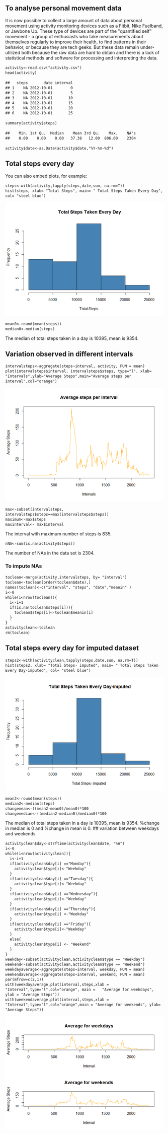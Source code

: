 To analyse personal movement data
---------------------------------

It is now possible to collect a large amount of data about personal
movement using activity monitoring devices such as a Fitbit, Nike
Fuelband, or Jawbone Up. These type of devices are part of the
"quantified self" movement - a group of enthusiasts who take
measurements about themselves regularly to improve their health, to find
patterns in their behavior, or because they are tech geeks. But these
data remain under-utilized both because the raw data are hard to obtain
and there is a lack of statistical methods and software for processing
and interpreting the data.

    activity<-read.csv("activity.csv")
    head(activity)

    ##   steps       date interval
    ## 1    NA 2012-10-01        0
    ## 2    NA 2012-10-01        5
    ## 3    NA 2012-10-01       10
    ## 4    NA 2012-10-01       15
    ## 5    NA 2012-10-01       20
    ## 6    NA 2012-10-01       25

    summary(activity$steps)

    ##    Min. 1st Qu.  Median    Mean 3rd Qu.    Max.    NA's 
    ##    0.00    0.00    0.00   37.38   12.00  806.00    2304

    activity$date<-as.Date(activity$date,"%Y-%m-%d")

Total steps every day
---------------------

You can also embed plots, for example:

    steps<-with(activity,tapply(steps,date,sum, na.rm=T))
    hist(steps, xlab= "Total Steps", main= " Total Steps Taken Every Day", col= "steel blue")

![](PA1_template_files/figure-markdown_strict/total%20steps-1.png)

    mean0<-round(mean(steps))
    median0<-median(steps)

The median of total steps taken in a day is 10395, mean is 9354.

Variation observed in different intervals
-----------------------------------------

    intervalsteps<-aggregate(steps~interval, activity, FUN = mean)
    plot(intervalsteps$interval, intervalsteps$steps, type="l", xlab= "Intervals",ylab="Average Steps",main="Average steps per interval",col="orange")

![](PA1_template_files/figure-markdown_strict/variation%20intervals-1.png)

    max<-subset(intervalsteps, intervalsteps$steps==max(intervalsteps$steps))
    maximum<-max$steps
    maxinterval<- max$interval

The interval with maximum number of steps is 835.

    nNA<-sum(is.na(activity$steps))

The number of NAs in the data set is 2304.

### To impute NAs

    toclean<-merge(activity,intervalsteps, by= "interval")
    toclean<-toclean[order(toclean$date),]
    names(toclean)<-c("interval", "steps", "date","meanin" )
    i<-0
    while(i<nrow(toclean)){
      i<-i+1
      if(is.na(toclean$steps[i])){
        toclean$steps[i]<-toclean$meanin[i]
      }
    }
    activityclean<-toclean
    rm(toclean)

Total steps every day for imputed dataset
-----------------------------------------

    steps2<-with(activityclean,tapply(steps,date,sum, na.rm=T))
    hist(steps2, xlab= "Total Steps- imputed", main= " Total Steps Taken Every Day-imputed", col= "steel blue")

![](PA1_template_files/figure-markdown_strict/total%20steps%20imputed-1.png)

    mean2<-round(mean(steps))
    median2<-median(steps)
    changemean<-((mean2-mean0)/mean0)*100
    changemedian<-((median2-median0)/median0)*100

The median of total steps taken in a day is 10395, mean is 9354. %change
in median is 0 and %change in mean is 0. \#\# variation between weekdays
and weekends

    activityclean$day<-strftime(activityclean$date, "%A")
    i<-0
    while(i<nrow(activityclean)){
      i<-i+1
      if(activityclean$day[i] =="Monday"){
        activityclean$type[i]<-"Weekday"
      }
      if(activityclean$day[i] =="Tuesday"){
        activityclean$type[i]<-"Weekday"
      }
      if(activityclean$day[i] =="Wednesday"){
        activityclean$type[i]<-"Weekday"
      }
      if(activityclean$day[i] =="Thursday"){
        activityclean$type[i] <-"Weekday"
      }
      if(activityclean$day[i] =="Friday"){
        activityclean$type[i]<-"Weekday"
      }
      else{
        activityclean$type[i] <- "Weekend"
      }
    }
    weekday<-subset(activityclean,activityclean$type == "Weekday")
    weekend<-subset(activityclean,activityclean$type == "Weekend")
    weekdayaverage<-aggregate(steps~interval, weekday, FUN = mean)
    weekendaverage<-aggregate(steps~interval, weekend, FUN = mean)
    par(mfrow=c(2,1))
    with(weekdayaverage,plot(interval,steps,xlab = "Interval",type="l",col="orange", main =   "Average for weekdays", ylab = "Average Steps"))
    with(weekendaverage,plot(interval,steps,xlab = "Interval",type="l",col="orange",main = "Average for weekends", ylab= "Average Steps"))

![](PA1_template_files/figure-markdown_strict/unnamed-chunk-1-1.png)
